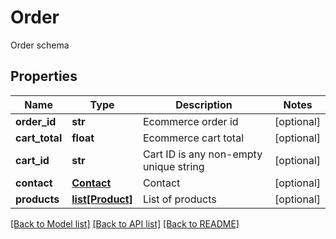 # Order

Order schema
## Properties
Name | Type | Description | Notes
------------ | ------------- | ------------- | -------------
**order_id** | **str** | Ecommerce order id | [optional] 
**cart_total** | **float** | Ecommerce cart total | [optional] 
**cart_id** | **str** | Cart ID is any non-empty unique string | [optional] 
**contact** | [**Contact**](Contact.md) | Contact | [optional] 
**products** | [**list[Product]**](Product.md) | List of products | [optional] 

[[Back to Model list]](../README.md#documentation-for-models) [[Back to API list]](../README.md#documentation-for-api-endpoints) [[Back to README]](../README.md)



